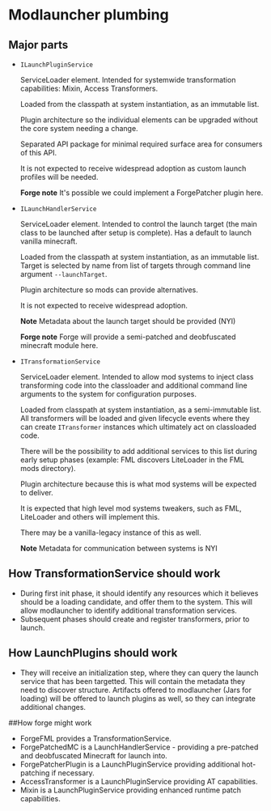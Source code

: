 # Modlauncher plumbing

## Major parts

* ```ILaunchPluginService```
    
    ServiceLoader element. Intended for systemwide transformation capabilities: Mixin, Access Transformers.
    
    Loaded from the classpath at system instantiation, as an immutable list.
    
    Plugin architecture so the individual elements can be upgraded without the core system needing a change.
    
    Separated API package for minimal required surface area for consumers of this API.
    
    It is not expected to receive widespread adoption as custom launch profiles will be needed.
    
    **Forge note** It's possible we could implement a ForgePatcher plugin here.

* ```ILaunchHandlerService```
    
    ServiceLoader element. Intended to control the launch target (the main class to be launched after setup is complete). 
    Has a default to launch vanilla minecraft.
    
    Loaded from the classpath at system instantiation, as an immutable list. Target is selected by name from list of 
    targets through command line argument ```--launchTarget```.
    
    Plugin architecture so mods can provide alternatives.
    
    It is not expected to receive widespread adoption.
    
    **Note** Metadata about the launch target should be provided (NYI)
    
    **Forge note** Forge will provide a semi-patched and deobfuscated minecraft module here.
    
* ```ITransformationService```

    ServiceLoader element. Intended to allow mod systems to inject class transforming code into the classloader and
    additional command line arguments to the system for configuration purposes.
    
    Loaded from classpath at system instantiation, as a semi-immutable list. All transformers will be loaded and given
    lifecycle events where they can create ```ITransformer``` instances which ultimately act on classloaded code.
    
    There will be the possibility to add additional services to this list during early setup phases (example: FML discovers 
    LiteLoader in the FML mods directory).
    
    Plugin architecture because this is what mod systems will be expected to deliver.
    
    It is expected that high level mod systems tweakers, such as FML, LiteLoader and others will implement this.
    
    There may be a vanilla-legacy instance of this as well.
    
    **Note** Metadata for communication between systems is NYI
    
## How TransformationService should work

* During first init phase, it should identify any resources which it believes should be a loading candidate, and offer
them to the system. This will allow modlauncher to identify additional transformation services.
* Subsequent phases should create and register transformers, prior to launch.

## How LaunchPlugins should work
* They will receive an initialization step, where they can query the launch service that has been targetted. This will
contain the metadata they need to discover structure. Artifacts offered to modlauncher (Jars for loading) will be offered
to launch plugins as well, so they can integrate additional changes.

##How forge might work
* ForgeFML provides a TransformationService.
* ForgePatchedMC is a LaunchHandlerService - providing a pre-patched and deobfuscated Minecraft for launch into.
* ForgePatcherPlugin is a LaunchPluginService providing additional hot-patching if necessary.
* AccessTransformer is a LaunchPluginService providing AT capabilities.
* Mixin is a LaunchPluginService providing enhanced runtime patch capabilities.
